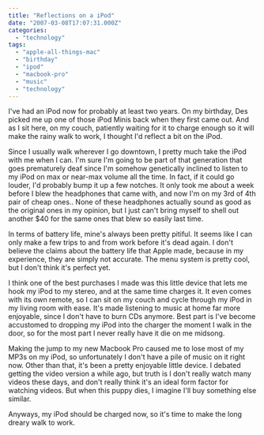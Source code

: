 ```yaml
---
title: "Reflections on a iPod"
date: "2007-03-08T17:07:31.000Z"
categories: 
  - "technology"
tags: 
  - "apple-all-things-mac"
  - "birthday"
  - "ipod"
  - "macbook-pro"
  - "music"
  - "technology"
---
```


I've had an iPod now for probably at least two years. On my birthday, Des picked me up one of those iPod Minis back when they first came out. And as I sit here, on my couch, patiently waiting for it to charge enough so it will make the rainy walk to work, I thought I'd reflect a bit on the iPod.

Since I usually walk wherever I go downtown, I pretty much take the iPod with me when I can. I'm sure I'm going to be part of that generation that goes prematurely deaf since I'm somehow genetically inclined to listen to my iPod on max or near-max volume all the time. In fact, if it could go louder, I'd probably bump it up a few notches. It only took me about a week before I blew the headphones that came with, and now I'm on my 3rd of 4th pair of cheap ones.. None of these headphones actually sound as good as the original ones in my opinion, but I just can't bring myself to shell out another $40 for the same ones that blew so easily last time.

In terms of battery life, mine's always been pretty pitiful. It seems like I can only make a few trips to and from work before it's dead again. I don't believe the claims about the battery life that Apple made, because in my experience, they are simply not accurate. The menu system is pretty cool, but I don't think it's perfect yet.

I think one of the best purchases I made was this little device that lets me hook my iPod to my stereo, and at the same time charges it. It even comes with its own remote, so I can sit on my couch and cycle through my iPod in my living room with ease. It's made listening to music at home far more enjoyable, since I don't have to burn CDs anymore. Best part is I've become accustomed to dropping my iPod into the charger the moment I walk in the door, so for the most part I never really have it die on me midsong.

Making the jump to my new Macbook Pro caused me to lose most of my MP3s on my iPod, so unfortunately I don't have a pile of music on it right now. Other than that, it's been a pretty enjoyable little device. I debated getting the video version a while ago, but truth is I don't really watch many videos these days, and don't really think it's an ideal form factor for watching videos. But when this puppy dies, I imagine I'll buy something else similar.

Anyways, my iPod should be charged now, so it's time to make the long dreary walk to work.

